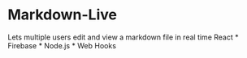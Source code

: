 # Markdown-Live
Lets multiple users edit and view a markdown file in real time  React * Firebase * Node.js * Web Hooks

